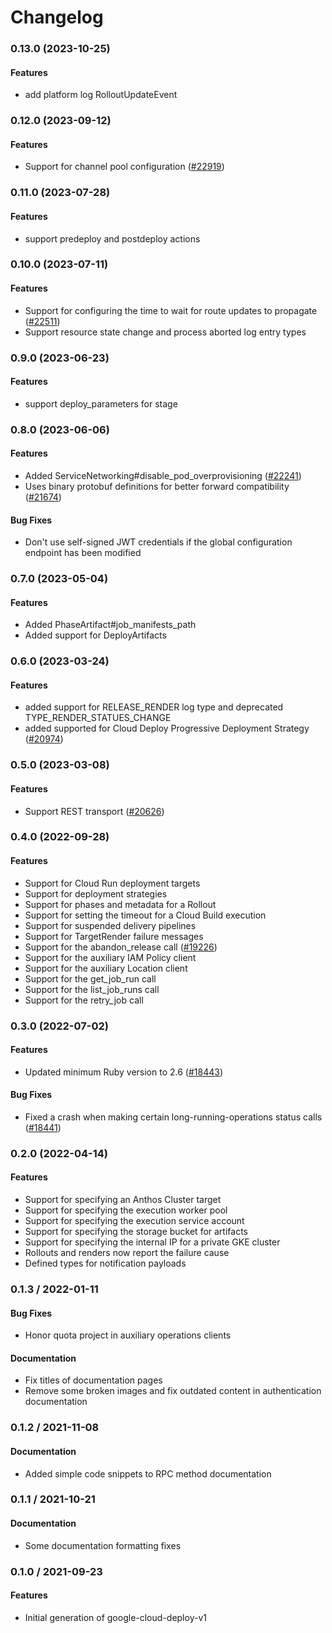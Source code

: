 # Changelog

### 0.13.0 (2023-10-25)

#### Features

* add platform log RolloutUpdateEvent 

### 0.12.0 (2023-09-12)

#### Features

* Support for channel pool configuration ([#22919](https://github.com/googleapis/google-cloud-ruby/issues/22919)) 

### 0.11.0 (2023-07-28)

#### Features

* support predeploy and postdeploy actions 

### 0.10.0 (2023-07-11)

#### Features

* Support for configuring the time to wait for route updates to propagate ([#22511](https://github.com/googleapis/google-cloud-ruby/issues/22511)) 
* Support resource state change and process aborted log entry types 

### 0.9.0 (2023-06-23)

#### Features

* support deploy_parameters for stage 

### 0.8.0 (2023-06-06)

#### Features

* Added ServiceNetworking#disable_pod_overprovisioning ([#22241](https://github.com/googleapis/google-cloud-ruby/issues/22241)) 
* Uses binary protobuf definitions for better forward compatibility ([#21674](https://github.com/googleapis/google-cloud-ruby/issues/21674)) 
#### Bug Fixes

* Don't use self-signed JWT credentials if the global configuration endpoint has been modified 

### 0.7.0 (2023-05-04)

#### Features

* Added PhaseArtifact#job_manifests_path 
* Added support for DeployArtifacts 

### 0.6.0 (2023-03-24)

#### Features

* added support for RELEASE_RENDER log type and deprecated TYPE_RENDER_STATUES_CHANGE 
* added supported for Cloud Deploy Progressive Deployment Strategy ([#20974](https://github.com/googleapis/google-cloud-ruby/issues/20974)) 

### 0.5.0 (2023-03-08)

#### Features

* Support REST transport ([#20626](https://github.com/googleapis/google-cloud-ruby/issues/20626)) 

### 0.4.0 (2022-09-28)

#### Features

* Support for Cloud Run deployment targets 
* Support for deployment strategies 
* Support for phases and metadata for a Rollout 
* Support for setting the timeout for a Cloud Build execution 
* Support for suspended delivery pipelines 
* Support for TargetRender failure messages 
* Support for the abandon_release call ([#19226](https://github.com/googleapis/google-cloud-ruby/issues/19226)) 
* Support for the auxiliary IAM Policy client 
* Support for the auxiliary Location client 
* Support for the get_job_run call 
* Support for the list_job_runs call 
* Support for the retry_job call 

### 0.3.0 (2022-07-02)

#### Features

* Updated minimum Ruby version to 2.6 ([#18443](https://github.com/googleapis/google-cloud-ruby/issues/18443)) 
#### Bug Fixes

* Fixed a crash when making certain long-running-operations status calls ([#18441](https://github.com/googleapis/google-cloud-ruby/issues/18441)) 

### 0.2.0 (2022-04-14)

#### Features

* Support for specifying an Anthos Cluster target
* Support for specifying the execution worker pool
* Support for specifying the execution service account
* Support for specifying the storage bucket for artifacts
* Support for specifying the internal IP for a private GKE cluster
* Rollouts and renders now report the failure cause
* Defined types for notification payloads

### 0.1.3 / 2022-01-11

#### Bug Fixes

* Honor quota project in auxiliary operations clients

#### Documentation

* Fix titles of documentation pages
* Remove some broken images and fix outdated content in authentication documentation

### 0.1.2 / 2021-11-08

#### Documentation

* Added simple code snippets to RPC method documentation

### 0.1.1 / 2021-10-21

#### Documentation

* Some documentation formatting fixes

### 0.1.0 / 2021-09-23

#### Features

* Initial generation of google-cloud-deploy-v1
